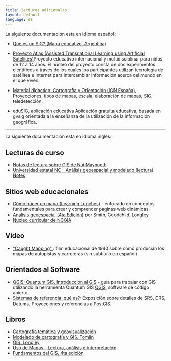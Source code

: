 ```yaml
---
title: lecturas adicionales
layout: default
language: es
---
```



La siguiente documentación esta en idioma español:


* [Que es un SIG? (Mapa educativo, Argentina)](http://www.mapaeducativo.edu.ar/encontrar/pages/qsig)

* [Proyecto Atlas (Assisted Transnational Learning using Artificial Satellites)](http://www.cfa.harvard.edu/space_geodesy/ATLAS/index_es.html)Proyecto educativo internacional y multidisciplinar para niños de 12 a 14 años. El núcleo del proyecto consta de dos experimentos científicos a través de los cuales los participantes utilizan tecnología de satélites e Internet para intercambiar información acerca del mundo en el que viven.
 
* [Material didactico: Cartografía y Orientación (IGN España)](http://www.ign.es/atlas_didactico/modulo03/pda/modulo03.pdf), Proyecciones, tipos de mapas, escala, elaboración de mapas, SIG, teledetección.

* [eduSIG, aplicación educativa](http://www.edusig.com.ar/) Aplicación gratuita educativa, basada en gvsig orientada a la enseñanza de la utilización de la información geográfica.


---
La siguiente documentación esta en idioma inglés:

## Lecturas de curso

* [Notas de lectura sobre GIS de Nui Maynooth](http://www.nuim.ie/staff/dpringle/gis/lectures.shtml)
* [Universidad estatal NC - Análisis geoespacial y modelado (lectura) Notes](http://courses.ncsu.edu/mea582/common/GIS_anal_lecture/GIS_Anal_Lectall.html)

## Sitios web educacionales

* [Cómo hacer un mapa (Learning Lunches)](https://github.com/veltman/learninglunches/tree/master/maps) - enfocado en  conceptos fundamentales para crear y comprender paginas web dinámicas.
* [Análisis geoespacial (4ta Edición)](http://www.spatialanalysisonline.com/HTML/index.html) por Smith, Goodchild, Longley
* [Nucleo curricular de NCGIA](http://www.geog.ubc.ca/courses/klink/gis.notes/ncgia/toc.html)

## Video

* ["Caught Mapping" ](https://archive.org/details/CaughtMa1940): film educacional de 1940 sobre como producian los mapas de autopistas y carreteras (sin subtitulo en español)

## Orientados al Software

* [QGIS: Quantum GIS, Introducción al GIS](http://www.qgis.org/en/docs/gentle_gis_introduction/index.html) - guía para trabajar con GIS utilizando la herramienta Quantum GIS [QGIS](http://qgis.org/en/site/), software de código abierto.
* [Sistemas de referencia: qué es?](https://weblogs.java.net/blog/manningpubs/archive/2013/02/13/spatial-reference-system-what-it): Exposición sobre detalles de SRS, CRS, Datums, Proyecciones y referencias a PostGIS.

## Libros

* [Cartografia temática y geovisualización](http://www.amazon.com/Thematic-Cartography-Geovisualization-3rd-Edition/dp/0132298341)
* [Modelado de cartografía y GIS, Tomlin](http://www.amazon.com/GIS-Cartographic-Modeling-Dana-Tomlin/dp/158948309X)
* [GIS, Longley](http://www.amazon.com/Geographic-Information-Systems-Science-Longley/dp/0470721448)
* [Uso de Mapas - Lectura, análisis e interpretación](http://www.amazon.com/Map-Use-Reading-Analysis-Interpretation/dp/1589482794)
* [Fundamentos del GIS, 4ta edición](http://wwwkpaulbolstad.net/gisbook.html)
